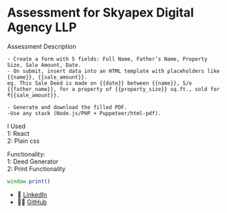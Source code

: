 # Assessment for Skyapex Digital Agency LLP

Assessment Description 
```text
- Create a form with 5 fields: Full Name, Father’s Name, Property Size, Sale Amount, Date.
- On submit, insert data into an HTML template with placeholders like {{name}}, {{sale_amount}}.
eg. This Sale Deed is made on {{date}} between {{name}}, S/o {{father_name}}, for a property of {{property_size}} sq.ft., sold for ₹{{sale_amount}}. 

- Generate and download the filled PDF.
-Use any stack (Node.js/PHP + Puppeteer/html-pdf).

```

I Used  
    1: React \
    2: Plain css

Functionality: \
1: Deed Generator\
2: Print Functionality 
```javascript 
window.print()
```
- 💼 [LinkedIn](https://www.linkedin.com/in/anujkumarsagar/)  
- 🧑‍💻 [GitHub](https://github.com/anujkumarsagar)

